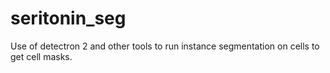 # seritonin_seg
Use of detectron 2 and other tools to run instance segmentation on cells to get cell masks.

